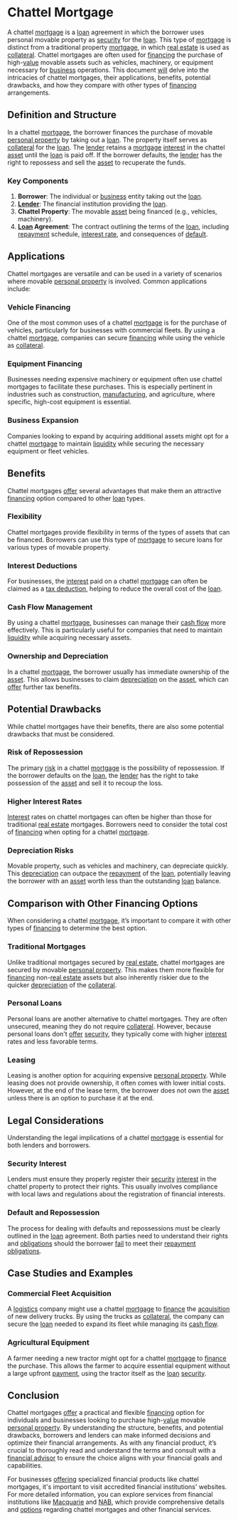 # Chattel Mortgage

A chattel [mortgage](../m/mortgage.md) is a [loan](../l/loan.md) agreement in which the borrower uses personal movable property as [security](../s/security.md) for the [loan](../l/loan.md). This type of [mortgage](../m/mortgage.md) is distinct from a traditional property [mortgage](../m/mortgage.md), in which [real estate](../r/real_estate.md) is used as [collateral](../c/collateral.md). Chattel mortgages are often used for [financing](../f/financing.md) the purchase of high-[value](../v/value.md) movable assets such as vehicles, machinery, or equipment necessary for [business](../b/business.md) operations. This document [will](../w/will.md) delve into the intricacies of chattel mortgages, their applications, benefits, potential drawbacks, and how they compare with other types of [financing](../f/financing.md) arrangements.

## Definition and Structure

In a chattel [mortgage](../m/mortgage.md), the borrower finances the purchase of movable [personal property](../p/personal_property.md) by taking out a [loan](../l/loan.md). The property itself serves as [collateral](../c/collateral.md) for the [loan](../l/loan.md). The [lender](../l/lender.md) retains a [mortgage](../m/mortgage.md) [interest](../i/interest.md) in the chattel [asset](../a/asset.md) until the [loan](../l/loan.md) is paid off. If the borrower defaults, the [lender](../l/lender.md) has the right to repossess and sell the [asset](../a/asset.md) to recuperate the funds.

### Key Components

1. **Borrower**: The individual or [business](../b/business.md) entity taking out the [loan](../l/loan.md).
2. **[Lender](../l/lender.md)**: The financial institution providing the [loan](../l/loan.md).
3. **Chattel Property**: The movable [asset](../a/asset.md) being financed (e.g., vehicles, machinery).
4. **[Loan](../l/loan.md) Agreement**: The contract outlining the terms of the [loan](../l/loan.md), including [repayment](../r/repayment.md) schedule, [interest rate](../i/interest_rate.md), and consequences of [default](../d/default.md).

## Applications

Chattel mortgages are versatile and can be used in a variety of scenarios where movable [personal property](../p/personal_property.md) is involved. Common applications include:

### Vehicle Financing

One of the most common uses of a chattel [mortgage](../m/mortgage.md) is for the purchase of vehicles, particularly for businesses with commercial fleets. By using a chattel [mortgage](../m/mortgage.md), companies can secure [financing](../f/financing.md) while using the vehicle as [collateral](../c/collateral.md).

### Equipment Financing

Businesses needing expensive machinery or equipment often use chattel mortgages to facilitate these purchases. This is especially pertinent in industries such as construction, [manufacturing](../m/manufacturing.md), and agriculture, where specific, high-cost equipment is essential.

### Business Expansion

Companies looking to expand by acquiring additional assets might opt for a chattel [mortgage](../m/mortgage.md) to maintain [liquidity](../l/liquidity.md) while securing the necessary equipment or fleet vehicles.

## Benefits

Chattel mortgages [offer](../o/offer.md) several advantages that make them an attractive [financing](../f/financing.md) option compared to other [loan](../l/loan.md) types.

### Flexibility

Chattel mortgages provide flexibility in terms of the types of assets that can be financed. Borrowers can use this type of [mortgage](../m/mortgage.md) to secure loans for various types of movable property.

### Interest Deductions

For businesses, the [interest](../i/interest.md) paid on a chattel [mortgage](../m/mortgage.md) can often be claimed as a [tax deduction](../t/tax_deduction.md), helping to reduce the overall cost of the [loan](../l/loan.md).

### Cash Flow Management

By using a chattel [mortgage](../m/mortgage.md), businesses can manage their [cash flow](../c/cash_flow.md) more effectively. This is particularly useful for companies that need to maintain [liquidity](../l/liquidity.md) while acquiring necessary assets.

### Ownership and Depreciation

In a chattel [mortgage](../m/mortgage.md), the borrower usually has immediate ownership of the [asset](../a/asset.md). This allows businesses to claim [depreciation](../d/depreciation.md) on the [asset](../a/asset.md), which can [offer](../o/offer.md) further tax benefits.

## Potential Drawbacks

While chattel mortgages have their benefits, there are also some potential drawbacks that must be considered.

### Risk of Repossession

The primary [risk](../r/risk.md) in a chattel [mortgage](../m/mortgage.md) is the possibility of repossession. If the borrower defaults on the [loan](../l/loan.md), the [lender](../l/lender.md) has the right to take possession of the [asset](../a/asset.md) and sell it to recoup the loss.

### Higher Interest Rates

[Interest](../i/interest.md) rates on chattel mortgages can often be higher than those for traditional [real estate](../r/real_estate.md) mortgages. Borrowers need to consider the total cost of [financing](../f/financing.md) when opting for a chattel [mortgage](../m/mortgage.md).

### Depreciation Risks

Movable property, such as vehicles and machinery, can depreciate quickly. This [depreciation](../d/depreciation.md) can outpace the [repayment](../r/repayment.md) of the [loan](../l/loan.md), potentially leaving the borrower with an [asset](../a/asset.md) worth less than the outstanding [loan](../l/loan.md) balance.

## Comparison with Other Financing Options

When considering a chattel [mortgage](../m/mortgage.md), it’s important to compare it with other types of [financing](../f/financing.md) to determine the best option.

### Traditional Mortgages

Unlike traditional mortgages secured by [real estate](../r/real_estate.md), chattel mortgages are secured by movable [personal property](../p/personal_property.md). This makes them more flexible for [financing](../f/financing.md) non-[real estate](../r/real_estate.md) assets but also inherently riskier due to the quicker [depreciation](../d/depreciation.md) of the [collateral](../c/collateral.md).

### Personal Loans

Personal loans are another alternative to chattel mortgages. They are often unsecured, meaning they do not require [collateral](../c/collateral.md). However, because personal loans don't [offer](../o/offer.md) [security](../s/security.md), they typically come with higher [interest](../i/interest.md) rates and less favorable terms.

### Leasing

Leasing is another option for acquiring expensive [personal property](../p/personal_property.md). While leasing does not provide ownership, it often comes with lower initial costs. However, at the end of the lease term, the borrower does not own the [asset](../a/asset.md) unless there is an option to purchase it at the end.

## Legal Considerations

Understanding the legal implications of a chattel [mortgage](../m/mortgage.md) is essential for both lenders and borrowers.

### Security Interest

Lenders must ensure they properly register their [security](../s/security.md) [interest](../i/interest.md) in the chattel property to protect their rights. This usually involves compliance with local laws and regulations about the registration of financial interests.

### Default and Repossession

The process for dealing with defaults and repossessions must be clearly outlined in the [loan](../l/loan.md) agreement. Both parties need to understand their rights and [obligations](../o/obligation.md) should the borrower [fail](../f/fail.md) to meet their [repayment](../r/repayment.md) [obligations](../o/obligation.md).

## Case Studies and Examples

### Commercial Fleet Acquisition

A [logistics](../l/logistics.md) company might use a chattel [mortgage](../m/mortgage.md) to [finance](../f/finance.md) the [acquisition](../a/acquisition.md) of new delivery trucks. By using the trucks as [collateral](../c/collateral.md), the company can secure the [loan](../l/loan.md) needed to expand its fleet while managing its [cash flow](../c/cash_flow.md).

### Agricultural Equipment

A farmer needing a new tractor might opt for a chattel [mortgage](../m/mortgage.md) to [finance](../f/finance.md) the purchase. This allows the farmer to acquire essential equipment without a large upfront [payment](../p/payment.md), using the tractor itself as the [loan](../l/loan.md) [security](../s/security.md).

## Conclusion

Chattel mortgages [offer](../o/offer.md) a practical and flexible [financing](../f/financing.md) option for individuals and businesses looking to purchase high-[value](../v/value.md) movable [personal property](../p/personal_property.md). By understanding the structure, benefits, and potential drawbacks, borrowers and lenders can make informed decisions and optimize their financial arrangements. As with any financial product, it’s crucial to thoroughly read and understand the terms and consult with a [financial advisor](../f/financial_advisor.md) to ensure the choice aligns with your financial goals and capabilities.

For businesses [offering](../o/offering.md) specialized financial products like chattel mortgages, it's important to visit accredited financial institutions' websites. For more detailed information, you can explore services from financial institutions like [Macquarie](https://www.macquarie.com) and [NAB](https://www.nab.com.au), which provide comprehensive details and [options](../o/options.md) regarding chattel mortgages and other financial services.